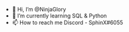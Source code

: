 - 👋 Hi, I’m @NinjaGlory
- 🌱 I’m currently learning SQL & Python
- 📫 How to reach me Discord - SphinX#6055

<!---
Bitch STFU
--->
